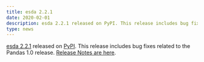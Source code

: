 ```yaml
---
title: esda 2.2.1
date: 2020-02-01
description: esda 2.2.1 released on PyPI. This release includes bug fixes related to the Pandas 1.0 release. Release Notes are here.
type: news
---
```


<a href="https://pysal.org/esda/">esda 2.2.1</a> released on <a href="https://pypi.org/project/esda/2.2.1/">PyPI</a>. This release includes bug fixes related to the Pandas 1.0 release. <a href="https://github.com/pysal/esda/releases/tag/v2.2.1">Release Notes are here</a>.
